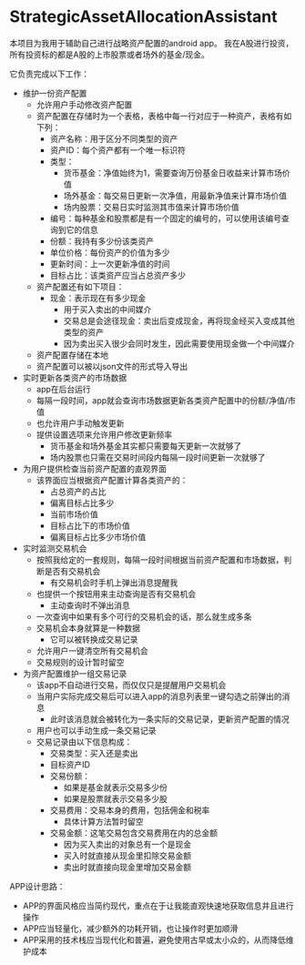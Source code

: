 # StrategicAssetAllocationAssistant
本项目为我用于辅助自己进行战略资产配置的android app。
我在A股进行投资，所有投资标的都是A股的上市股票或者场外的基金/现金。

它负责完成以下工作：
* 维护一份资产配置
	* 允许用户手动修改资产配置
	* 资产配置在存储时为一个表格，表格中每一行对应于一种资产，表格有如下列：
		* 资产名称：用于区分不同类型的资产
		* 资产ID：每个资产都有一个唯一标识符
		* 类型：
			* 货币基金：净值始终为1，需要查询万份基金日收益来计算市场价值
			* 场外基金：每交易日更新一次净值，用最新净值来计算市场价值
			* 场内股票：交易日实时监测其市值来计算市场价值
		* 编号：每种基金和股票都是有一个固定的编号的，可以使用该编号查询到它的信息
		* 份额：我持有多少份该类资产
		* 单位价格：每份资产的价值为多少
		* 更新时间：上一次更新净值的时间
		* 目标占比：该类资产应当占总资产多少
	* 资产配置还有如下项目：
		* 现金：表示现在有多少现金
			* 用于买入卖出的中间媒介
			* 交易总是会途径现金：卖出后变成现金，再将现金经买入变成其他类型的资产
			* 因为卖出买入很少会同时发生，因此需要使用现金做一个中间媒介
	* 资产配置存储在本地
	* 资产配置可以被以json文件的形式导入导出
* 实时更新各类资产的市场数据
	* app在后台运行
	* 每隔一段时间，app就会查询市场数据更新各类资产配置中的份额/净值/市值
	* 也允许用户手动触发更新
	* 提供设置选项来允许用户修改更新频率
		* 货币基金和场外基金其实都只需要每天更新一次就够了
		* 场内股票也只需在交易时间段内每隔一段时间更新一次就够了
* 为用户提供检查当前资产配置的直观界面
	* 该界面应当根据资产配置计算各类资产的：
		* 占总资产的占比
		* 偏离目标占比多少
		* 当前市场价值
		* 目标占比下的市场价值
		* 偏离目标占比多少市场价值
* 实时监测交易机会
	* 按照我给定的一套规则，每隔一段时间根据当前资产配置和市场数据，判断是否有交易机会
		* 有交易机会时手机上弹出消息提醒我
	* 也提供一个按钮用来主动查询是否有交易机会
		* 主动查询时不弹出消息
	* 一次查询中如果有多个可行的交易机会的话，那么就生成多条
	* 交易机会本身就算是一种数据
		* 它可以被转换成交易记录
	* 允许用户一键清空所有交易机会
	* 交易规则的设计暂时留空
* 为资产配置维护一组交易记录
	* 该app不自动进行交易，而仅仅只是提醒用户交易机会
	* 当用户实际完成交易后可以进入app的消息列表里一键勾选之前弹出的消息
		* 此时该消息就会被转化为一条实际的交易记录，更新资产配置的情况
	* 用户也可以手动生成一条交易记录
	* 交易记录由以下信息构成：
		* 交易类型：买入还是卖出
		* 目标资产ID
		* 交易份额：
			* 如果是基金就表示交易多少份
			* 如果是股票就表示交易多少股
		* 交易费用：交易本身的费用，包括佣金和税率
			* 具体计算方法暂时留空
		* 交易金额：这笔交易包含交易费用在内的总金额
			* 因为买入卖出的对象总有一个是现金
			* 买入时就直接从现金里扣除交易金额
			* 卖出时就直接向现金里增加交易金额

APP设计思路：
* APP的界面风格应当简约现代，重点在于让我能直观快速地获取信息并且进行操作
* APP应当轻量化，减少额外的功耗开销，也让操作时更加顺滑
* APP采用的技术栈应当现代化和普遍，避免使用古早或太小众的，从而降低维护成本